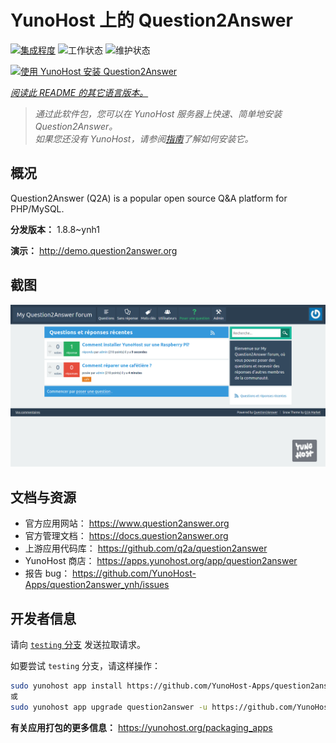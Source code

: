 <!--
注意：此 README 由 <https://github.com/YunoHost/apps/tree/master/tools/readme_generator> 自动生成
请勿手动编辑。
-->

# YunoHost 上的 Question2Answer

[![集成程度](https://dash.yunohost.org/integration/question2answer.svg)](https://dash.yunohost.org/appci/app/question2answer) ![工作状态](https://ci-apps.yunohost.org/ci/badges/question2answer.status.svg) ![维护状态](https://ci-apps.yunohost.org/ci/badges/question2answer.maintain.svg)

[![使用 YunoHost 安装 Question2Answer](https://install-app.yunohost.org/install-with-yunohost.svg)](https://install-app.yunohost.org/?app=question2answer)

*[阅读此 README 的其它语言版本。](./ALL_README.md)*

> *通过此软件包，您可以在 YunoHost 服务器上快速、简单地安装 Question2Answer。*  
> *如果您还没有 YunoHost，请参阅[指南](https://yunohost.org/install)了解如何安装它。*

## 概况

Question2Answer (Q2A) is a popular open source Q&A platform for PHP/MySQL.


**分发版本：** 1.8.8~ynh1

**演示：** <http://demo.question2answer.org>

## 截图

![Question2Answer 的截图](./doc/screenshots/install_screenshot.png)

## 文档与资源

- 官方应用网站： <https://www.question2answer.org>
- 官方管理文档： <https://docs.question2answer.org>
- 上游应用代码库： <https://github.com/q2a/question2answer>
- YunoHost 商店： <https://apps.yunohost.org/app/question2answer>
- 报告 bug： <https://github.com/YunoHost-Apps/question2answer_ynh/issues>

## 开发者信息

请向 [`testing` 分支](https://github.com/YunoHost-Apps/question2answer_ynh/tree/testing) 发送拉取请求。

如要尝试 `testing` 分支，请这样操作：

```bash
sudo yunohost app install https://github.com/YunoHost-Apps/question2answer_ynh/tree/testing --debug
或
sudo yunohost app upgrade question2answer -u https://github.com/YunoHost-Apps/question2answer_ynh/tree/testing --debug
```

**有关应用打包的更多信息：** <https://yunohost.org/packaging_apps>
